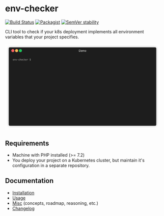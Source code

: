 # env-checker

[![Build Status](https://travis-ci.com/Pararius/env-checker.svg?branch=master)](https://travis-ci.com/Pararius/env-checker)
[![Packagist](https://img.shields.io/packagist/v/Pararius/env-checker.svg)](https://packagist.org/packages/pararius/env-checker)
[![SemVer stability](https://api.dependabot.com/badges/compatibility_score?dependency-name=pararius/env-checker&package-manager=composer&version-scheme=semver)](https://dependabot.com/compatibility-score/?dependency-name=pararius/env-checker&package-manager=composer)

CLI tool to check if your k8s deployment implements all 
environment variables that your project specifies.

[![DEMO](/examples/demo.gif)](/examples/demo.gif)


## Requirements

- Machine with PHP installed (>= 7.2)
- You deploy your project on a Kubernetes cluster, 
  but maintain it's configuration in a separate repository.


## Documentation

- [Installation](docs/installation.md)
- [Usage](docs/usage.md)
- [Misc](docs/misc.md) (concepts, roadmap, reasoning, etc.)
- [Changelog](CHANGELOG.md)
